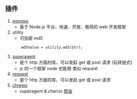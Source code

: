 
## 插件

1.  [express](http://expressjs.com/) 
    *    基于 Node.js 平台，快速、开放、极简的 web 开发框架
2. utility
    * 可加密 md5  
    ```
        md5Value = utility.md5(Str);
    ```
3. [superagent](http://visionmedia.github.io/superagent/)
    * 是个 http 方面的库，可以发起 get 或 post 请求  (玩转链式)
    * js 的一个框架 node 也能用 类似 request 
4. [request](https://github.com/request/request)
    * 是个 http 方面的库，可以发起 get 或 post 请求
5. [chreeio](https://github.com/cheeriojs/cheerio)
    * superagent & cherrio  [爬虫](https://github.com/alsotang/node-lessons/blob/master/lesson3/README.md)


